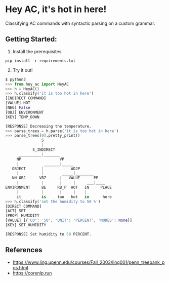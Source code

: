 # Hey AC, it's hot in here!

Classifying AC commands with syntactic parsing on a custom grammar.

## Getting Started:

1. Install the prerequisites
```console
pip install -r requirements.txt
```
2. Try it out!
```python
$ python3
>>> from hey_ac import HeyAC
>>> h = HeyAC()
>>> h.classify('it is too hot in here')
[INDIRECT COMMAND]
[VALUE] HOT
[NEG] False
[OBJ] ENVIRONMENT
[KEY] TEMP_DOWN

[RESPONSE] Decreasing the temperature.
>>> parse_trees = h.parse('it is too hot in here')
>>> parse_trees[0].pretty_print()
                S
                |
            S_INDIRECT
      __________|_______
     NP                 VP
     |           _______|_____
   OBJECT       |            ADJP
     |          |        _____|________
   NN_OBJ      VBZ      |   VALUE      PP
     |          |       |     |     ___|____
ENVIRONMENT     BE     RB_P  HOT   IN     PLACE
     |          |       |     |    |        |
     it         is     too   hot   in      here
>>> h.classify('set the humidity to 50 %')
[DIRECT COMMAND]
[ACT] SET
[PROP] HUMIDITY
[VALUE] [{'CO': '50', 'UNIT': 'PERCENT', 'MODES': None}]
[KEY] SET_HUMIDITY

[RESPONSE] Set humidity to 50 PERCENT.
```

## References

- https://www.ling.upenn.edu/courses/Fall_2003/ling001/penn_treebank_pos.html
- https://corenlp.run
